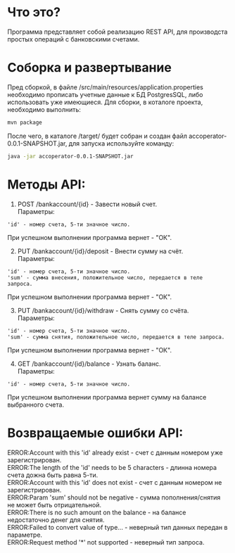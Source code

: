 # Что это?
Программа представляет собой реализацию REST API, для производста простых операций с банковскими счетами.

# Соборка и развертывание
Пред сборкой, в файле /src/main/resources/application.properties необходимо прописать учетные данные к БД PostgresSQL, либо использовать уже имеющиеся.
Для сборки, в коталоге проекта, необходимо выполнить:
```bash
mvn package
```
После чего, в каталоге /target/ будет собран и создан файл accoperator-0.0.1-SNAPSHOT.jar, для запуска используйте команду:
```bash
java -jar accoperator-0.0.1-SNAPSHOT.jar
```

# Методы API:
1) POST /bankaccount/{id} - Завести новый счет.  
  Параметры: 
  ```
  'id' - номер счета, 5-ти значное число. 
  ```
  При успешном выполнении программа вернет - "ОК".  
  
2) PUT /bankaccount/{id}/deposit - Внести сумму на счёт.  
  Параметры:  
  ```
  'id' - номер счета, 5-ти значное число.  
  'sum' - сумма внесения, положительное число, передается в теле запроса.  
  ```
  При успешном выполнении программа вернет - "ОК".  
  
3) PUT /bankaccount/{id}/withdraw - Снять сумму со счёта.  
  Параметры:  
  ```
  'id' - номер счета, 5-ти значное число.  
  'sum' - сумма снятия, положительное число, передается в теле запроса. 
  ```
  При успешном выполнении программа вернет - "ОК".  
  
4) GET /bankaccount/{id}/balance - Узнать баланс.  
  Параметры:  
  ```
  'id' - номер счета, 5-ти значное число.  
  ```
  При успешном выполнении программа вернет сумму на балансе выбранного счета.  
  
  # Возвращаемые ошибки API:
  ERROR:Account with this 'id' already exist - счет с данным номером уже зарегистрирован.  
  ERROR:The length of the 'id' needs to be 5 characters - длинна номера счета дожна быть равна 5-ти.  
  ERROR:Account with this 'id' does not exist - счет с данным номером не зарегистрирован.  
  ERROR:Param 'sum' should not be negative - сумма пополнения/снятия не может быть отрицательной.  
  ERROR:There is no such amount on the balance - на балансе недостаточно денег для снятия.  
  ERROR:Failed to convert value of type... - неверный тип данных передан в параметре.  
  ERROR:Request method '*' not supported - неверный тип запроса.  
